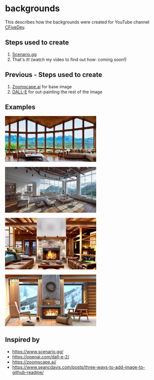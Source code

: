 # backgrounds

This describes how the backgrounds were created for YouTube channel [CFiveDev](https://www.youtube.com/@cfivedev).

## Steps used to create
1. [Scenario.gg](https://scenario.gg/)
2. That's it! (watch my video to find out how: coming soon!)
## Previous - Steps used to create
1. [Zoomscape.ai](https://zoomscape.ai/) for base image
2. [DALL-E](https://openai.com/dall-e-2/) for out-painting the rest of the image

## Examples
<img
  src="/images/Scenario-GG-1673222505.png"
  style="display: inline-block; margin: 0 auto; max-width: 300px">

<img
  src="/images/Scenario-GG-11673113941.png"
  style="display: inline-block; margin: 0 auto; max-width: 300px">

<img
  src="/images/DALL-E-cabin-2-4K.jpg"
  style="display: inline-block; margin: 0 auto; max-width: 300px">

<img
src="/images/DALL-E-cabin-1-4K.jpg"
style="display: inline-block; margin: 0 auto; max-width: 300px">

## Inspired by
- https://www.scenario.gg/
- https://openai.com/dall-e-2/
- https://zoomscape.ai/
- https://www.seancdavis.com/posts/three-ways-to-add-image-to-github-readme/
